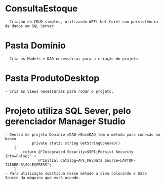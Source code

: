 # ConsultaEstoque
	- Criação de CRUD simples, utilizando WPF(.Net Core) com persistência de dados em SQL Server

# Pasta Domínio
	- Cria as Models e DAO necessárias para a criação do projeto
	
# Pasta ProdutoDesktop
	- Cria as Views necessárias para rodar o projeto.

# Projeto utiliza SQL Sever, pelo gerenciador Manager Studio
	- Dentro do projeto Domínio->DAO->BaseDAO tem o método para conexão ao banco
				private static string GetStringConexao()
        {
            return @"Integrated Security=SSPI;Persist Security Info=False;" +
                   @"Initial Catalog=APS_PW;Data Source=LAPTOP-I4I6RRL5\SQLEXPRESS";
        } 
	- Para utilização substitua nesse metódo a cima colocando o Data Source da máquina que está usando.
